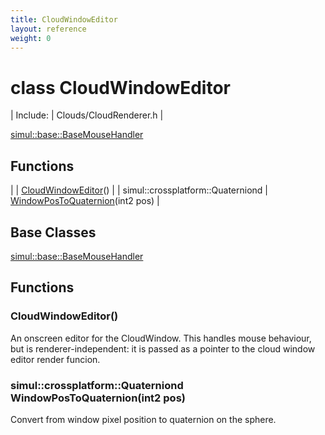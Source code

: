```yaml
---
title: CloudWindowEditor
layout: reference
weight: 0
---
```

class CloudWindowEditor
===

| Include: | Clouds/CloudRenderer.h |


[simul::base::BaseMouseHandler](../base/basemousehandler.html)

Functions
---

|  | [CloudWindowEditor](#CloudWindowEditor)() |
| simul::crossplatform::Quaterniond | [WindowPosToQuaternion](#WindowPosToQuaternion)(int2 pos) |


Base Classes
---
[simul::base::BaseMouseHandler](../base/basemousehandler.html)

Functions
---
<a name="CloudWindowEditor"></a>
###  CloudWindowEditor()
An onscreen editor for the CloudWindow. This handles mouse behaviour, but is renderer-independent: it is passed as a pointer to the cloud window editor render funcion.
<a name="WindowPosToQuaternion"></a>
### simul::crossplatform::Quaterniond WindowPosToQuaternion(int2 pos)
Convert from window pixel position to quaternion on the sphere.
